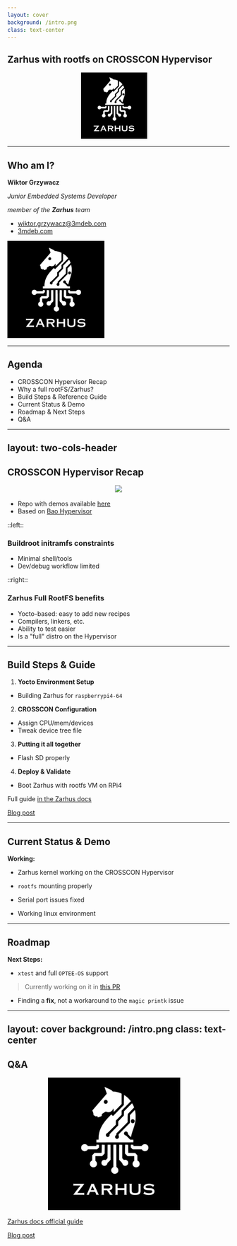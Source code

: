 ```yaml
---
layout: cover
background: /intro.png
class: text-center
---
```


## Zarhus with rootfs on CROSSCON Hypervisor

<center>
    <img src="/img/zarhus_logo.png" width="150px"
         style="margin-left:-20px;filter: invert(1);">
</center>

---

## Who am I?

<div class="grid grid-cols-2 gap-8">

<div>

**Wiktor Grzywacz**

_Junior Embedded Systems Developer_

_member of the **Zarhus** team_

- <wiktor.grzywacz@3mdeb.com>
- [3mdeb.com](https://3mdeb.com)

</div>

<div class="flex justify-center items-center">
  <img src="/img/zarhus_logo.png" height="220px" style="filter: invert(1)"/>
</div>

</div>

<!--
introduce myself:
* hello
* I'm Wiktor
* Thank you for joining my presentation
* etc...
-->

---

## Agenda

<v-clicks>

- CROSSCON Hypervisor Recap
- Why a full rootFS/Zarhus?
- Build Steps & Reference Guide
- Current Status & Demo
- Roadmap & Next Steps
- Q&A

</v-clicks>

<!--
say:
* this is the agenda for today
* we will go over each one of these topics one by one

then:
* first, a quick recap of what CROSSCON and it's Hypervisor are
* why do we need a full rootfs on there
* quickly mention how it's done
* briefly cover what's next
* finally a Q&A
-->

---
layout: two-cols-header
---

## CROSSCON Hypervisor Recap

<center><img src="/crosscon-logo.png" height="220px"></center>

<v-clicks>

- Repo with demos available [here](https://github.com/crosscon/CROSSCON-Hypervisor-and-TEE-Isolation-Demos/)
- Based on [Bao Hypervisor](https://github.com/bao-project/bao-hypervisor)

</v-clicks>

::left::

<v-clicks>

### Buildroot initramfs constraints

- Minimal shell/tools
- Dev/debug workflow limited

</v-clicks>

::right::

<v-clicks>

### Zarhus Full RootFS benefits

- Yocto-based: easy to add new recipes
- Compilers, linkers, etc.
- Ability to test easier
- Is a "full" distro on the Hypervisor

</v-clicks>

<!--
First the recap:
* CROSSCON stands for Cross-platform Open Security Stack for Connected Devices
* it's a IoT system that focuses on security, that places emphasis on
trusted services offered by trusted execution environments
* it's open-source, and designed to be portable, modular and vendor-independent
* there are demos available for different platforms (mainly QEMU and the RPi4)

constraints:
* the demo for the RPi4 uses a Buildroot initramfs
* this makes working with trusted applications difficult - it would be nice
to be able to make recipes for them instead of cross-compilation
* lack of compilers/tools makes gathering logs/running simple PoC programs
for security tests a lot more tedious than it needs to be
-->

---

## Build Steps & Guide

<v-clicks>

1. **Yocto Environment Setup**
- Building Zarhus for `raspberrypi4-64`
2. **CROSSCON Configuration**
- Assign CPU/mem/devices
- Tweak device tree file
3. **Putting it all together**
- Flash SD properly
4. **Deploy & Validate**
- Boot Zarhus with rootfs VM on RPi4

Full guide [in the Zarhus docs](https://docs.zarhus.com/guides/rpi4-crosscon-hypervisor/)

[Blog post](https://blog.3mdeb.com/2025/2025-04-10-crosscon-its-hypervisor-and-zarhus/)

</v-clicks>

<!--
there are a couple of steps that need to be done correctly in order to get our
Zarhus setup to work:
1. first we need to build Zarhus using Yocto
2. then, make sure that the CROSSCON configuration is right:
    * that means assigning, for example the network device
    * tweaking device tree file - bootargs, for serial and rootfs mounting
3. then we need to flash the SD properly, say that we use the bmap and gz files
to flash instead of manually formatting the SD card like in the demo since we
need two partitions
4. then finally we can boot and login

The full guide on how to do all of this can be found here.

I also wrote a blog post about the whole debugging process I went through in
order to get this to work.
-->

---

## Current Status & Demo

<v-clicks>

**Working:**

<v-click>

* Zarhus kernel working on the CROSSCON Hypervisor
</v-click>

<v-click>

* `rootfs` mounting properly
</v-click>

<v-click>

* Serial port issues fixed
</v-click>

<v-click>

* Working linux environment
</v-click>

</v-clicks>

<!--
mention how all of these things allow us:
* seamless integration of future tools/apps - just make a recipe and that's it
* easy gathering of logs
-->

---

## Roadmap

<v-clicks>

**Next Steps:**
* `xtest` and full `OPTEE-OS` support
> Currently working on it in
[this PR](https://github.com/zarhus/meta-zarhus/pull/54)
* Finding a **fix**, not a workaround to the `magic printk` issue

</v-clicks>

<!--
say that:
* an integral part of the CROSSCON stack is all the stuff related to TEE's.
making sure that `xtest` is working correctly is a good indication that
everything is correctly supported.
* I have done work in this PR so far, I think it's pretty close but right
now running into problems with `OPTEE-OS` VM, TA-dump and crashes
* while the `magic prinkt` issue doesn't alter the functionality of the setup,
it's very annoying. Finding the fix is not really within our scope of
operations though - that's more up to the developers who wrote the Hypervisor.
-->

---
layout: cover
background: /intro.png
class: text-center
---

## Q&A

<center>
  <img src="/img/zarhus_logo.png" width="300px" style="margin-left:-20px;filter: invert(1);">
</center>

[Zarhus docs official guide](https://docs.zarhus.com/guides/rpi4-crosscon-hypervisor/)

[Blog post](https://blog.3mdeb.com/2025/2025-04-10-crosscon-its-hypervisor-and-zarhus/)

<!--
Ask for questions, plug the guide and blog post again
-->
